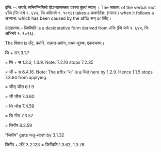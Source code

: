 

वृत्तिः --ः जयतेः सन्लिण्निमित्तो योऽभ्यासस्ततः परस्य कुत्वं स्यात् । The जकार: of the verbal root √जि (जि जये १. ६४२, जि अभिभवे १. १०९६) takes a कवर्गादेश: (गकार:) when it follows a अभ्यास: which has been caused by the affix सन् or लिँट्।


उदाहरणम् – जिगीषति is a desiderative form derived from √जि (जि जये १. ६४२, जि अभिभवे १. १०९६).

The विवक्षा is लँट्, कर्तरि, सन्नन्त-प्रयोगः, प्रथम-पुरुषः, एकवचनम्।


जि + सन् 3.1.7

= जि + स 1.3.3, 1.3.9. Note: 7.2.10 stops 7.2.35

= जी + स 6.4.16. Note: The affix “स” is a कित् here by 1.2.9. Hence 1.1.5 stops 7.3.84 from applying.

= जीस् जीस 6.1.9

= जी जीस 7.4.60

= जि जीस 7.4.59

= जि गीस 7.3.57

= जिगीष 8.3.59

“जिगीष” gets धातु-सञ्ज्ञा by 3.1.32


जिगीष + लँट् 3.2.123 = जिगीषति 1.3.62, 1.3.78

